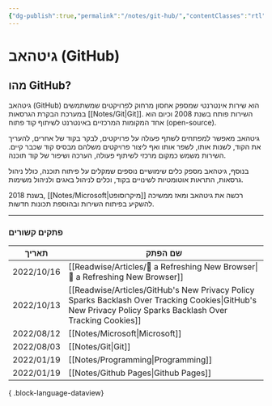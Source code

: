 ```yaml
---
{"dg-publish":true,"permalink":"/notes/git-hub/","contentClasses":"rtl"}
---
```




# גיטהאב  (GitHub)
## מהו GitHub?
גיטהאב (GitHub) הוא שירות אינטרנטי שמספק אחסון מרחוק לפרויקטים שמשתמשים במערכת הבקרת הגרסאות [[Notes/Git\|Git]]. השירות פותח בשנת 2008 וכיום הוא אחד המקומות המרכזיים באינטרנט לשיתוף קוד פתוח (open-source).

גיטהאב מאפשר למפתחים לשתף פעולה על פרויקטים, לבקר בקוד של אחרים, להעריך את הקוד, לשנות אותו, לשפר אותו ואף ליצור פרויקטים משלהם מבסיס קוד שכבר קיים. השירות משמש כמקום מרכזי לשיתוף פעולה, הערכה ושיפור של קוד תוכנה.

בנוסף, גיטהאב מספק כלים שימושיים נוספים שמקלים על פיתוח תוכנה, כולל ניהול גרסאות, התראות אוטומטיות לשינויים בקוד, וכלים לניהול באגים ולניהול משימות.

בשנת 2018, [[Notes/Microsoft\|מיקרוסופט]] רכשה את גיטהאב ומאז ממשיכה להשקיע בפיתוח השירות ובהוספת תכונות חדשות.

 --- 

### פתקים קשורים
| תאריך      | שם הפתק                                                                                                                                                       |
| ---------- | ------------------------------------------------------------------------------------------------------------------------------------------------------------- |
| 2022/10/16 | [[Readwise/Articles/🌊 a Refreshing New Browser\|🌊 a Refreshing New Browser]]                                                                             |
| 2022/10/13 | [[Readwise/Articles/GitHub's New Privacy Policy Sparks Backlash Over Tracking Cookies\|GitHub's New Privacy Policy Sparks Backlash Over Tracking Cookies]] |
| 2022/08/12 | [[Notes/Microsoft\|Microsoft]]                                                                                                                             |
| 2022/08/03 | [[Notes/Git\|Git]]                                                                                                                                         |
| 2022/01/19 | [[Notes/Programming\|Programming]]                                                                                                                         |
| 2022/01/19 | [[Notes/Github Pages\|Github Pages]]                                                                                                                       |

{ .block-language-dataview}
 